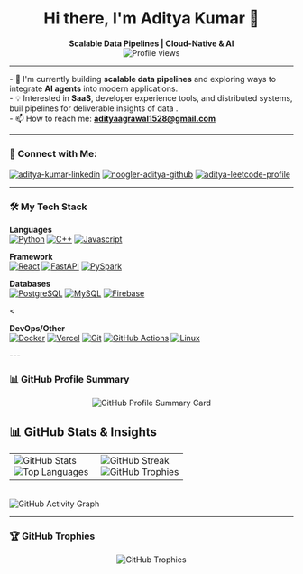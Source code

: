 <div align="center">
  <h1>Hi there, I'm Aditya Kumar 👋</h1>
</div>

<p align="center">
  <b> Scalable Data Pipelines | Cloud-Native & AI</b>
  <br />
  <img src="https://komarev.com/ghpvc/?username=noogler-aditya&label=Profile%20Views&color=blueviolet&style=flat-square" alt="Profile views" />
</p>

---

<p align="left">
  - 🧠 I'm currently building <b>scalable data pipelines</b> and exploring ways to integrate <b>AI agents</b> into modern applications. <br/>
  - 💡 Interested in <b> SaaS</b>, developer experience tools, and distributed systems, buil pipelines for deliverable insights of data . <br/>
  - 📫 How to reach me: <a href="mailto:YOUR_EMAIL@gmail.com"><b>adityaagrawal1528@gmail.com</b></a>
</p>

---

### 🤝 Connect with Me:

<p align="left">
  <a href="https://linkedin.com/in/aditya-kumar-a03237243" target="blank"><img align="center" src="https://img.shields.io/badge/LinkedIn-0A66C2?style=for-the-badge&logo=linkedin&logoColor=white" alt="aditya-kumar-linkedin" /></a>
  <a href="https://github.com/noogler-aditya" target="blank"><img align="center" src="https://img.shields.io/badge/GitHub-181717?style=for-the-badge&logo=github&logoColor=white" alt="noogler-aditya-github" /></a>
<a href="https://leetcode.com/u/adityaagrawal1528/" target="blank"><img align="center" src="https://img.shields.io/badge/LeetCode-FFA116?style=for-the-badge&logo=leetcode&logoColor=black" alt="aditya-leetcode-profile" /></a>
  </p>

---

### 🛠️ My Tech Stack

<p align="left">
<b>Languages</b><br/>
<a href="#"><img alt="Python" src="https://img.shields.io/badge/Python-3776AB?style=for-the-badge&logo=python&logoColor=white"></a>
<a href="#"><img alt="C++" src="https://img.shields.io/badge/C%2B%2B-00599C?style=for-the-badge&logo=c%2B%2B&logoColor=white"></a>
<a href="#"><img alt="Javascript" src="https://img.shields.io/badge/JavaScript-F7DF1E?style=for-the-badge&logo=javascript&logoColor=black"></a>
</p>

<p align="left">
<b>Framework</b><br/>
<a href="#"><img alt="React" src="https://img.shields.io/badge/React-20232A?style=for-the-badge&logo=react&logoColor=61DAFB"></a>
<a href="#"><img alt="FastAPI" src="https://img.shields.io/badge/FastAPI-009688?style=for-the-badge&logo=fastapi&logoColor=white"></a>
<a href="#"><img alt="PySpark" src="https://img.shields.io/badge/PySpark-E25A1C?style=for-the-badge&logo=apache-spark&logoColor=white"></a>
</p>

<p align="left">
  <b>Databases</b><br/>
  <a href="#"><img alt="PostgreSQL" src="https://img.shields.io/badge/PostgreSQL-4169E1?style=for-the-badge&logo=postgresql&logoColor=white"></a>
  <a href="#"><img alt="MySQL" src="https://img.shields.io/badge/MySQL-4479A1?style=for-the-badge&logo=mysql&logoColor=white"></a>
  <a href="#"><img alt="Firebase" src="https://img.shields.io/badge/Firebase-FFCA28?style=for-the-badge&logo=firebase&logoColor=black"></a>
</p>

<<p align="left">
<b>DevOps/Other</b><br/>
<a href="#"><img alt="Docker" src="https://img.shields.io/badge/Docker-2496ED?style=for-the-badge&logo=docker&logoColor=white"></a>
<a href="#"><img alt="Vercel" src="https://img.shields.io/badge/Vercel-000000?style=for-the-badge&logo=vercel&logoColor=white"></a>
<a href="#"><img alt="Git" src="https://img.shields.io/badge/Git-F05032?style=for-the-badge&logo=git&logoColor=white"></a>
<a href="#"><img alt="GitHub Actions" src="https://img.shields.io/badge/GitHub%20Actions-2088FF?style=for-the-badge&logo=github-actions&logoColor=white"></a>
<a href="#"><img alt="Linux" src="https://img.shields.io/badge/Linux-FCC624?style=for-the-badge&logo=linux&logoColor=black"></a>
</p>
---

### 📊 GitHub Profile Summary

<p align="center">
  <img src="https://github-profile-summary-cards.vercel.app/api/cards/profile-details?username=noogler-aditya&theme=dracula" alt="GitHub Profile Summary Card" />
</p>


<h2>📊 GitHub Stats & Insights</h2>

  <table>
    <tr>
      <td valign="top" width="50%">
        <img src="https://github-readme-stats.vercel.app/api?username=noogler-aditya&show_icons=true&theme=dracula&count_private=true&include_all_commits=true&hide_border=true&bg_color=0D1117" alt="GitHub Stats" />
        <br/>
        <img src="https://github-readme-stats.vercel.app/api/top-langs/?username=noogler-aditya&layout=compact&theme=dracula&langs_count=8&hide_border=true&bg_color=0D1117" alt="Top Languages" />
      </td>
      <td valign="top" width="50%">
        <img src="https://github-readme-streak-stats.herokuapp.com/?user=noogler-aditya&theme=dracula&hide_border=true&background=0D1117" alt="GitHub Streak" />
        <br/>
        <img src="https://github-profile-trophy.vercel.app/?username=noogler-aditya&theme=dracula&no-frame=true&column=6&margin-w=15&margin-h=15&no-bg=true" alt="GitHub Trophies">
      </td>
    </tr>
  </table>

  <br/>
  <img src="https://github-readme-activity-graph.vercel.app/graph?username=noogler-aditya&theme=react-dark&hide_border=true&bg_color=0D1117" alt="GitHub Activity Graph" />

---

### 🏆 GitHub Trophies

<p align="center">
  <img src="https://github-profile-trophy.vercel.app/?username=noogler-aditya&theme=dracula&no-frame=true&column=7&margin-w=15&margin-h=15&no-bg=true" alt="GitHub Trophies" />
</p>
